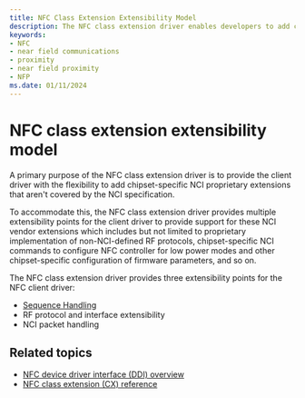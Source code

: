 ```yaml
---
title: NFC Class Extension Extensibility Model
description: The NFC class extension driver enables developers to add chipset-specific NCI proprietary extensions that aren't covered by the NCI specification.
keywords:
- NFC
- near field communications
- proximity
- near field proximity
- NFP
ms.date: 01/11/2024
---
```


# NFC class extension extensibility model

A primary purpose of the NFC class extension driver is to provide the client driver with the flexibility to add chipset-specific NCI proprietary extensions that aren't covered by the NCI specification.

To accommodate this, the NFC class extension driver provides multiple extensibility points for the client driver to provide support for these NCI vendor extensions which includes but not limited to proprietary implementation of non-NCI-defined RF protocols, chipset-specific NCI commands to configure NFC controller for low power modes and other chipset-specific configuration of firmware parameters, and so on.

The NFC class extension driver provides three extensibility points for the NFC client driver:

- [Sequence Handling](sequence-handling.md)
- RF protocol and interface extensibility
- NCI packet handling

## Related topics

- [NFC device driver interface (DDI) overview](/windows-hardware/drivers/ddi/_nfpdrivers)
- [NFC class extension (CX) reference](/windows-hardware/drivers/ddi/nfccx)
